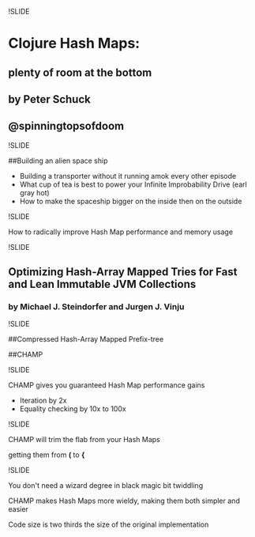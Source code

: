 !SLIDE

# Clojure Hash Maps:
## plenty of room at the bottom

## by Peter Schuck
## @spinningtopsofdoom

!SLIDE

##Building an alien space ship

- Building a transporter without it running amok every other episode
- What cup of tea is best to power your Infinite Improbability Drive (earl gray hot)
- How to make the spaceship bigger on the inside then on the outside

!SLIDE

How to radically improve Hash Map performance and memory usage

!SLIDE

## Optimizing Hash-Array Mapped Tries for Fast and Lean Immutable JVM Collections
### by Michael J. Steindorfer and Jurgen J. Vinju

!SLIDE

##Compressed Hash-Array Mapped Prefix-tree

##CHAMP

!SLIDE

CHAMP gives you guaranteed Hash Map performance gains

- Iteration by 2x
- Equality checking by 10x to 100x

!SLIDE

CHAMP will trim the flab from your Hash Maps

getting them from **(** to **{**

!SLIDE

You don't need a wizard degree in black magic bit twiddling

CHAMP makes Hash Maps more wieldy, making them both simpler and easier

Code size is two thirds the size of the original implementation
